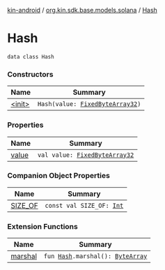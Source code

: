 [kin-android](../../index.md) / [org.kin.sdk.base.models.solana](../index.md) / [Hash](./index.md)

# Hash

`data class Hash`

### Constructors

| Name | Summary |
|---|---|
| [&lt;init&gt;](-init-.md) | `Hash(value: `[`FixedByteArray32`](../-fixed-byte-array32/index.md)`)` |

### Properties

| Name | Summary |
|---|---|
| [value](value.md) | `val value: `[`FixedByteArray32`](../-fixed-byte-array32/index.md) |

### Companion Object Properties

| Name | Summary |
|---|---|
| [SIZE_OF](-s-i-z-e_-o-f.md) | `const val SIZE_OF: `[`Int`](https://kotlinlang.org/api/latest/jvm/stdlib/kotlin/-int/index.html) |

### Extension Functions

| Name | Summary |
|---|---|
| [marshal](../marshal.md) | `fun `[`Hash`](./index.md)`.marshal(): `[`ByteArray`](https://kotlinlang.org/api/latest/jvm/stdlib/kotlin/-byte-array/index.html) |
